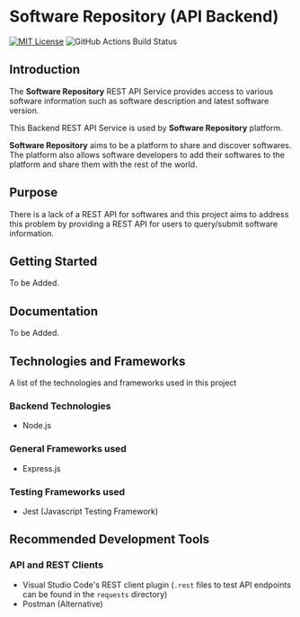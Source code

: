 # Software Repository (API Backend)

[![MIT License](https://img.shields.io/badge/license-MIT-blue)](https://github.com/learnsoftwaredevelopment/SoftwareRepository/blob/master/LICENSE)
![GitHub Actions Build Status](https://github.com/learnsoftwaredevelopment/SoftwareRepository/workflows/.github/workflows/Node.js%20CI/badge.svg)

## Introduction

The **Software Repository** REST API Service provides access to various software information such as software description and latest software version. 

This Backend REST API Service is used by **Software Repository** platform.

**Software Repository** aims to be a platform to share and discover softwares. The platform also allows software developers to add their softwares to the platform and share them with the rest of the world. 

## Purpose
There is a lack of a REST API for softwares and this project aims to address this problem by providing a REST API for users to query/submit software information.

## Getting Started
To be Added.

## Documentation
To be Added.

## Technologies and Frameworks
A list of the technologies and frameworks used in this project

### Backend Technologies
- Node.js

### General Frameworks used
- Express.js

### Testing Frameworks used
- Jest (Javascript Testing Framework)

## Recommended Development Tools
### API and REST Clients
- Visual Studio Code's REST client plugin (`.rest` files to test API endpoints can be found in the `requests` directory)
- Postman (Alternative)
